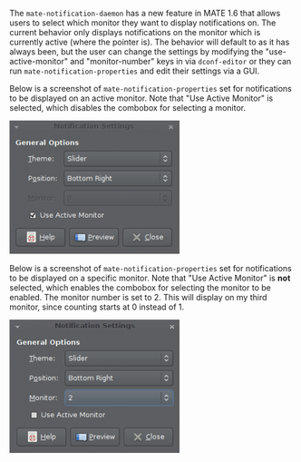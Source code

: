 <!--
.. link:
.. description:
.. tags: News
.. date: 2013-01-20 19:07:12
.. title: Changes to mate-notification-daemon
.. slug: 2013-01-20-changes-to-mate-notification-daemon
.. author: Steve Zesch
-->

The `mate-notification-daemon` has a new feature in  MATE 1.6 that allows
users to select which monitor they want to display notifications on. The
current behavior only displays notifications on the monitor which is currently
active (where the pointer is). The behavior will default to as it has always
been, but the user can change the settings by modifying the "use-active-monitor"
and "monitor-number" keys in via `dconf-editor` or they can run
`mate-notification-properties` and edit their settings via a GUI.

Below is a screenshot of `mate-notification-properties` set for notifications
to be displayed on an active monitor. Note that "Use Active Monitor" is selected,
which disables the combobox for selecting a monitor.

![active](/assets/img/blog/active-300x235.png)

Below is a screenshot of `mate-notification-properties` set for notifications
to be displayed on a specific monitor. Note that "Use Active Monitor" is **not**
selected, which enables the combobox for selecting the monitor to be enabled.
The monitor number is set to 2. This will display on my third monitor, since
counting starts at 0 instead of 1.

![monitor](/assets/img/blog/monitor-300x235.png)

